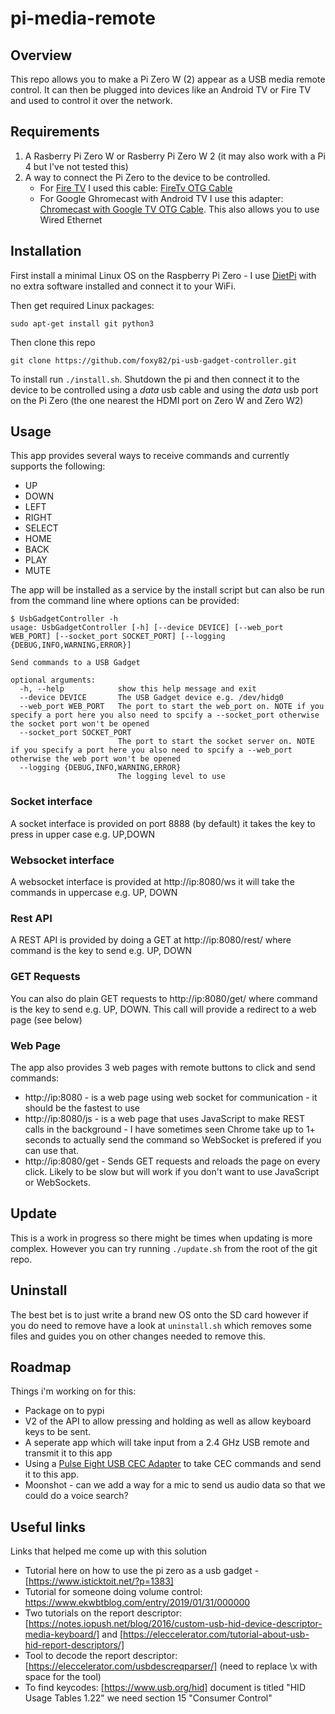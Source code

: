 # pi-media-remote

## Overview

This repo allows you to make a Pi Zero W (2) appear as a USB media remote control. It can then be plugged into devices like an Android TV or Fire TV and used to control it over the network.  

## Requirements 

1. A Rasberry Pi Zero W or Rasberry Pi Zero W 2 (it may also work with a Pi 4 but I've not tested this)
1. A way to connect the Pi Zero to the device to be controlled.
    * For [Fire TV](https://www.amazon.co.uk/gp/product/B07M83762Y/ref=ppx_yo_dt_b_search_asin_title?ie=UTF8&amp;psc=1&_encoding=UTF8&tag=foxy82-21&linkCode=ur2&linkId=acf241e9ea2e454f9e9116b9aa54ad7a&camp=1634&creative=6738) I used this cable: [FireTv OTG Cable](https://www.amazon.co.uk/gp/product/B08Q36HB3G/ref=ppx_yo_dt_b_search_asin_title?ie=UTF8&amp;psc=1&_encoding=UTF8&tag=foxy82-21&linkCode=ur2&linkId=253509fffa53c07250e71ebdd6feae26&camp=1634&creative=6738)
    * For Google Ghromecast with Android TV I use this adapter: [Chromecast with Google TV OTG Cable](https://www.amazon.co.uk/gp/product/B08Q36HB3G/ref=ppx_yo_dt_b_search_asin_title?ie=UTF8&amp;psc=1&_encoding=UTF8&tag=foxy82-21&linkCode=ur2&linkId=fcd6d2731b8e1ad8d854ba923336bb38&camp=1634&creative=6738). This also allows you to use Wired Ethernet

## Installation

First install a minimal Linux OS on the Raspberry Pi Zero - I use [DietPi](https://dietpi.com/) with no extra software installed and connect it to your WiFi.

Then get required Linux packages:

```
sudo apt-get install git python3
```

Then clone this repo

```
git clone https://github.com/foxy82/pi-usb-gadget-controller.git
```

To install run ```./install.sh```. Shutdown the pi and then connect it to the device to be controlled using a *data* usb cable and using the *data* usb port on the Pi Zero (the one nearest the HDMI port on Zero W and Zero W2)

## Usage 

This app provides several ways to receive commands and currently supports the following:
* UP
* DOWN
* LEFT
* RIGHT
* SELECT
* HOME
* BACK
* PLAY
* MUTE

The app will be installed as a service by the install script but can also be run from the command line where options can be provided:

```
$ UsbGadgetController -h
usage: UsbGadgetController [-h] [--device DEVICE] [--web_port WEB_PORT] [--socket_port SOCKET_PORT] [--logging {DEBUG,INFO,WARNING,ERROR}]

Send commands to a USB Gadget

optional arguments:
  -h, --help            show this help message and exit
  --device DEVICE       The USB Gadget device e.g. /dev/hidg0
  --web_port WEB_PORT   The port to start the web_port on. NOTE if you specify a port here you also need to spcify a --socket_port otherwise the socket port won't be opened
  --socket_port SOCKET_PORT
                        The port to start the socket server on. NOTE if you specify a port here you also need to spcify a --web_port otherwise the web port won't be opened
  --logging {DEBUG,INFO,WARNING,ERROR}
                        The logging level to use
```

### Socket interface

A socket interface is provided on port 8888 (by default) it takes the key to press in upper case e.g. UP,DOWN

### Websocket interface

A websocket interface is provided at http://ip:8080/ws it will take the commands in uppercase e.g. UP, DOWN

### Rest API

A REST API is provided by doing a GET at http://ip:8080/rest/<command> where command is the key to send e.g. UP, DOWN

### GET Requests

You can also do plain GET requests to http://ip:8080/get/<command> where command is the key to send e.g. UP, DOWN. This call will provide a redirect to a web page (see below)

### Web Page

The app also provides 3 web pages with remote buttons to click and send commands:
* http://ip:8080 - is a web page using web socket for communication - it should be the fastest to use
* http://ip:8080/js - is a web page that uses JavaScript to make REST calls in the background - I have sometimes seen Chrome take up to 1+ seconds to actually send the command so WebSocket is prefered if you can use that.
* http://ip:8080/get - Sends GET requests and reloads the page on every click. Likely to be slow but will work if you don't want to use JavaScript or WebSockets.


## Update

This is a work in progress so there might be times when updating is more complex. However you can try running ```./update.sh``` from the root of the git repo.

## Uninstall

The best bet is to just write a brand new OS onto the SD card however if you do need to remove have a look at ```uninstall.sh``` which removes some files and guides you on other changes needed to remove this.

## Roadmap

Things i'm working on for this:

* Package on to pypi
* V2 of the API to allow pressing and holding as well as allow keyboard keys to be sent.
* A seperate app which will take input from a 2.4 GHz USB remote and transmit it to this app
* Using a [Pulse Eight USB CEC Adapter](https://www.amazon.co.uk/Pulse-Eight-na-USB-CEC-Adapter/dp/B005JU6LWM/ref=sr_1_1?crid=N8E5OFI7LAC3&amp;keywords=pulse+eight+USB+CEC&amp;qid=1649681621&amp;sprefix=pulse+eight+usb+cec%252Caps%252C57&amp;sr=8-1&_encoding=UTF8&tag=foxy82-21&linkCode=ur2&linkId=9de6a10b778cb0ef9814579952996036&camp=1634&creative=6738) to take CEC commands and send it to this app.
* Moonshot - can we add a way for a mic to send us audio data so that we could do a voice search? 

## Useful links

Links that helped me come up with this solution

* Tutorial here on how to use the pi zero as a usb gadget - [https://www.isticktoit.net/?p=1383]
* Tutorial for someone doing volume control: https://www.ekwbtblog.com/entry/2019/01/31/000000
* Two tutorials on the report descriptor: [https://notes.iopush.net/blog/2016/custom-usb-hid-device-descriptor-media-keyboard/] and [https://eleccelerator.com/tutorial-about-usb-hid-report-descriptors/]
* Tool to decode the report descriptor: [https://eleccelerator.com/usbdescreqparser/] (need to replace \\x with space for the tool)
* To find keycodes: [https://www.usb.org/hid] document is titled "HID Usage Tables 1.22" we need section 15 "Consumer Control"

